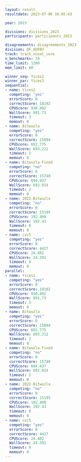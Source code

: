 ```yaml
---
layout: result
resultdate: 2023-07-06 16:05:43

year: 2023

divisions: divisions_2023
participants: participants_2023

disagreements: disagreements_2023
division: QF_AUFBV
track: track_unsat_core
n_benchmarks: 34
time_limit: 1200
mem_limit: 60

winner_seq: Yices2
winner_par: Yices2
sequential:
- name: Yices2
  competing: "yes"
  errorScore: 0
  correctScore: 18192
  CPUScore: 930.492
  WallScore: 891.73
  timeout: 3
  memout: 0
- name: Bitwuzla
  competing: "yes"
  errorScore: 0
  correctScore: 15894
  CPUScore: 692.775
  WallScore: 693.212
  timeout: 2
  memout: 0
- name: Bitwuzla Fixed
  competing: "no"
  errorScore: 0
  correctScore: 15740
  CPUScore: 694.437
  WallScore: 692.024
  timeout: 2
  memout: 0
- name: 2022-Bitwuzla
  competing: "no"
  errorScore: 0
  correctScore: 15195
  CPUScore: 192.408
  WallScore: 192.43
  timeout: 0
  memout: 0
- name: cvc5
  competing: "yes"
  errorScore: 0
  correctScore: 4427
  CPUScore: 24.402
  WallScore: 24.391
  timeout: 9
  memout: 0
parallel:
- name: Yices2
  competing: "yes"
  errorScore: 0
  correctScore: 18192
  CPUScore: 930.492
  WallScore: 891.73
  timeout: 3
  memout: 0
- name: Bitwuzla
  competing: "yes"
  errorScore: 0
  correctScore: 15894
  CPUScore: 692.775
  WallScore: 693.212
  timeout: 2
  memout: 0
- name: Bitwuzla Fixed
  competing: "no"
  errorScore: 0
  correctScore: 15740
  CPUScore: 694.437
  WallScore: 692.024
  timeout: 2
  memout: 0
- name: 2022-Bitwuzla
  competing: "no"
  errorScore: 0
  correctScore: 15195
  CPUScore: 192.408
  WallScore: 192.43
  timeout: 0
  memout: 0
- name: cvc5
  competing: "yes"
  errorScore: 0
  correctScore: 4427
  CPUScore: 24.402
  WallScore: 24.391
  timeout: 9
  memout: 0
---
```

